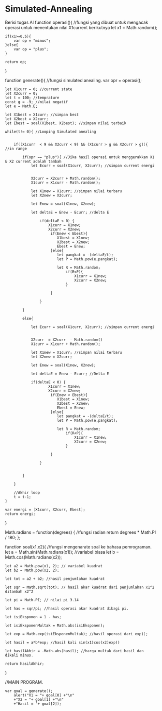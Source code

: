 # Simulated-Annealing
Berisi tugas AI
function operasi(){ //fungsi yang dibuat untuk mengacak operasi untuk menentukan nilai X1current berikutnya
	let x1 = Math.random();
	
	if(x1>=0.5){
		var op = "minus";
	}else{
		var op = "plus";
	}

	return op;

}

function generate(){ //fungsi simulated anealing.
	var opr = operasi();

	let X1curr = 0; //current state
	let X2curr = 0; 
	let t = 100; //temprature
	const g = -9; //nilai negatif
	let e = Math.E;

	let X1best = X1curr; //simpan best
	let X2best = X2curr;
	let Ebest = soal(X1best, X2best); //simpan nilai terbaik

	while(t!= 0){ //Looping Simulated anealing


		if((X1curr  < 9 && X2curr < 9) && (X1curr > g && X2curr > g)){ //in range

			if(opr == "plus"){ //Jika hasil operasi untuk menggerakkan X1 & X2 current adalah tambah 
				let Ecurr = soal(X1curr, X2curr); //simpan current energi
				

				X2curr = X2curr + Math.random();
				X1curr = X1curr - Math.random(); 

				let X1new = X1curr; //simpan nilai terbaru
				let X2new = X2curr;

				let Enew = soal(X1new, X2new);

				let deltaE = Enew - Ecurr; //delta E

					if(deltaE < 0) {
						X1curr = X1new;
						X2curr = X2new;
						 if(Enew < Ebest){
						 	X1best = X1new;
						 	X2best = X2new;
						 	Ebest = Enew;
						 }else{
						 	let pangkat = -(deltaE/t);
						 	let P = Math.pow(e,pangkat);

						 	let R = Math.random;
						 		if(R<P){
						 			X1curr = X1new;
						 			X2curr = X2new;
						 		}

						 }

					}

			}

			else{

				let Ecurr = soal(X1curr, X2curr); //simpan current energi
				

				X2curr  = X2curr  - Math.random()
				X1curr = X1curr + Math.random();

				let X1new = X1curr; //simpan nilai terbaru
				let X2new = X2curr;

				let Enew = soal(X1new, X2new);

				let deltaE = Enew - Ecurr; //Delta E

				if(deltaE < 0) {
						X1curr = X1new;
						X2curr = X2new;
						 if(Enew < Ebest){
						 	X1best = X1new;
						 	X2best = X2new;
						 	Ebest = Enew;
						 }else{
						 	let pangkat = -(deltaE/t);
						 	let P = Math.pow(e,pangkat);

						 	let R = Math.random;
						 		if(R<P){
						 			X1curr = X1new;
						 			X2curr = X2new;
						 		}

						 }

					}


			}

		}

		//Akhir loop
		t = t-1;
	}
	
	var energi = [X1curr, X2curr, Ebest];
	return energi;
	
}


Math.radians = function(degrees) { //fungsi radian
  return degrees * Math.PI / 180;
};

function soal(x1,x2){ //fungsi mengenarate soal ke bahasa pemrograman.
	let a = Math.sin(Math.radians(x1)); //variabel biasa
	let b = Math.cos(Math.radians(x2));

	let a2 = Math.pow(x1, 2); // variabel kuadrat
	let b2 = Math.pow(x2, 2);

	let tot = a2 + b2; //hasil penjumlahan kuadrat

	let sqr = Math.sqrt(tot); // hasil akar kuadrat dari penjumlahan x1^2 ditambah x2^2

	let pi = Math.PI; // nilai pi 3.14

	let has = sqr/pi; //hasil operasi akar kuadrat dibagi pi.

	let isiEksponen = 1 - has;

	let isiEksponenMultak = Math.abs(isiEksponen);

	let exp = Math.exp(isiEksponenMultak); //hasil operasi dari exp();

	let hasil = a*b*exp; //hasil kali sin(x1)cos(x2)exp()

	let hasilAkhir = -Math.abs(hasil); //harga multak dari hasil dan dikali minus.

	return hasilAkhir;
	
		
}

//MAIN PROGRAM.

	var goal = generate();
		alert("X1 = "+ goal[0] +"\n"
		+"X2 = "+ goal[1] +"\n"
	 	+"Hasil = "+ goal[2]);


